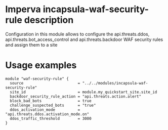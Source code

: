 
# Imperva incapsula-waf-security-rule description

Configuration in this module allows to configure the api.threats.ddos, api.threats.bot_access_control and api.threats.backdoor WAF security rules and assign them to a site


# Usage examples

```hcl
module "waf-security-rule" {
  source                        = "../../modules/incapsula-waf-security-rule"
  site_id                       = module.my_quickstart_site.site_id
  backdoor_security_rule_action = "api.threats.action.alert"
  block_bad_bots                = true
  challenge_suspected_bots      = "true"
  ddos_activation_mode          = "api.threats.ddos.activation_mode.on"
  ddos_traffic_threshold        = 3000
}
```
###